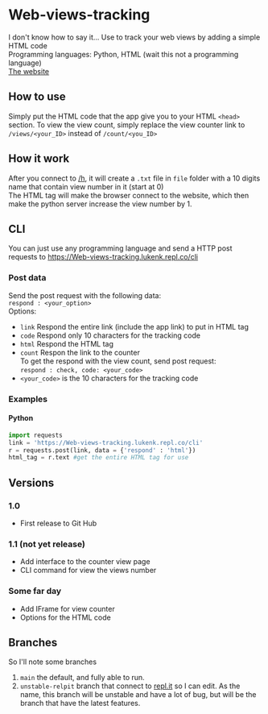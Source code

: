 # Web-views-tracking
I don't know how to say it... Use to  track your web views by adding a simple HTML code\
Programming languages: Python, HTML (wait this not a programming language)\
[The website](https://Web-views-tracking.lukenk.repl.co)

## How to use
Simply put the HTML code that the app give you to your HTML `<head>` section. To view the view count, simply replace the view counter link to `/views/<your_ID>` instead of `/count/<you_ID>`

## How it work
After you connect to [/h](https://Web-views-tracking.lukenk.repl.co/h), it will create a `.txt` file in `file` folder with a 10 digits name that contain view number in it (start at 0)\
The HTML <link> tag will make the browser connect to the website, which then make the python server increase the view number by 1.

## CLI
You can just use any programming language and send a HTTP post requests to https://Web-views-tracking.lukenk.repl.co/cli

### Post data
Send the post request with the following data:  
`respond : <your_option>`  
Options:
- `link` Respond the entire link (include the app link) to put in HTML tag
- `code` Respond only 10 characters for the tracking code
- `html` Respond the HTML tag
- `count` Respon the link to the counter\
To get the respond with the view count, send post request:  
`respond : check, code: <your_code>`  
- `<your_code>` is the 10 characters for the tracking code  

### Examples
#### Python
```py
import requests
link = 'https://Web-views-tracking.lukenk.repl.co/cli'
r = requests.post(link, data = {'respond' : 'html'}) 
html_tag = r.text #get the entire HTML tag for use
```
## Versions
### 1.0 
- First release to Git Hub

### 1.1 (not yet release)
- Add interface to the counter view page
- CLI command for view the views number

### Some far day
- Add IFrame for view counter
- Options for the HTML code


## Branches
So I'll note some branches
1. `main` the default, and fully able to run.
2. `unstable-relpit` branch that connect to [repl.it](https://repl.it/@LukeNK/Web-views-tracking) so I can edit. As the name, this branch will be unstable and have a lot of bug, but will be the branch that have the latest features.
